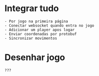 # Integrar tudo

    - Por jogo na primeira página
    - Conectar websocket quando entra no jogo
    - Adicionar um player apos logar
    - Enviar coordenadas por protobuf
    - Sincronizar movimentos

# Desenhar jogo
    ???
